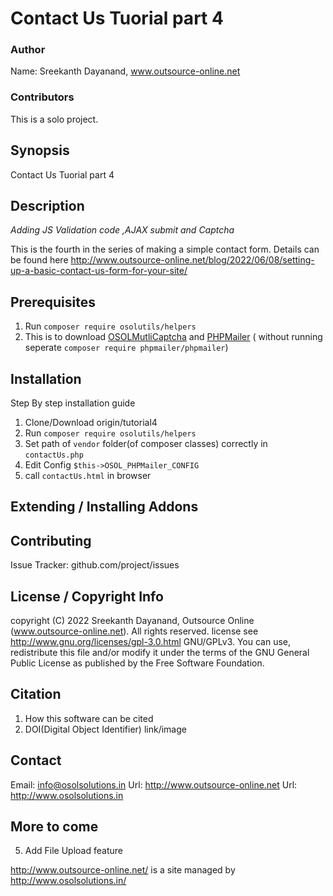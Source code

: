 # Contact Us Tuorial part 4
### Author

Name: Sreekanth Dayanand, www.outsource-online.net

### Contributors

This is a solo project.

## Synopsis
Contact Us Tuorial part 4

## Description

*Adding JS Validation code ,AJAX submit and Captcha*

This is the fourth in the series of making a simple contact form. Details can be found here
http://www.outsource-online.net/blog/2022/06/08/setting-up-a-basic-contact-us-form-for-your-site/

## Prerequisites
1. Run `composer require osolutils/helpers`
2. This is to download [OSOLMutliCaptcha](https://github.com/osolgithub/OSOLMulticaptcha) and [PHPMailer](https://github.com/PHPMailer/PHPMailer) ( without running seperate `composer require phpmailer/phpmailer`)


## Installation
Step By step installation guide
1. Clone/Download origin/tutorial4
2. Run `composer require osolutils/helpers`
3. Set path of `vendor` folder(of composer classes) correctly in `contactUs.php`
5. Edit Config `$this->OSOL_PHPMailer_CONFIG`
6. call `contactUs.html` in browser

## Extending / Installing Addons

## Contributing
Issue Tracker: github.com/project/issues

## License / Copyright Info
copyright (C) 2022 Sreekanth Dayanand, Outsource Online (www.outsource-online.net). All rights reserved.
license see http://www.gnu.org/licenses/gpl-3.0.html  GNU/GPLv3. You can use, redistribute this file and/or modify it under the terms of the GNU General Public License as published by the Free Software Foundation.

## Citation
1. How this software can be cited
2. DOI(Digital Object Identifier) link/image

## Contact
Email: info@osolsolutions.in
Url: http://www.outsource-online.net
Url: http://www.osolsolutions.in


## More to come

5. Add File Upload feature

http://www.outsource-online.net/ is a site managed by http://www.osolsolutions.in/

